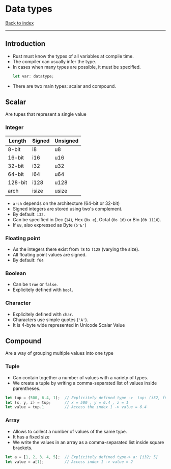 # Data types
[Back to index](../index.md)

---

## Introduction

- Rust must know the types of all variables at compile time.
- The compiler can usually infer the type.
- In cases when many types are possible, it must be specified.
    ```Rust
    let var: datatype;
    ```
- There are two main types: scalar and compound.

## Scalar
Are tupes that represent a single value

### Integer
|Length   | Signed | Unsigned |
|---------|--------|----------|
| 8-bit   | i8     | u8       |
| 16-bit  | i16    | u16      |
| 32-bit  | i32    | u32      |
| 64-bit  | i64    | u64      |
| 128-bit | i128   | u128     |
| arch    | isize  | usize    |

- `arch` depends on the architecture (64-bit or 32-bit)
- Signed integers are stored using two's complement.
- By default: `i32`.
- Can be specified in Dec (`14`), Hex (`0x e`), Octal (`0o 16`) or Bin (`0b 1110`).
- If `u8`, also expressed as Byte (`b'E'`)

### Floating point
- As the integers there exist from `f8` to `f128` (varying the size).
- All floating point values are signed.
- By default: `f64`

### Boolean
- Can be `true` or `false`.
- Explicitely defined with `bool`.

### Character
- Explicitely defined with `char`.
- Characters use simple quotes (`'A'`).
- It is 4-byte wide represented in Unicode Scalar Value

## Compound
Are a way of grouping multiple values into one type

### Tuple
- Can contain together a number of values with a variety of types.
- We create a tuple by writing a comma-separated list of values inside parentheses.

```Rust
let tup = (500, 6.4, 1);  // Explicitely defined type ->  tup: (i32, f64, u8)
let (x, y, z) = tup;      // x = 500 , y = 6.4 , z = 1
let value = tup.1         // Access the index 1 -> value = 6.4
```

### Array
- Allows to collect a number of values of the same type.
- It has a fixed size
- We write the values in an array as a comma-separated list inside square brackets.

```Rust
let a = [1, 2, 3, 4, 5];  // Explicitely defined type-> a: [i32; 5]
let value = a[1];         // Access index 1 -> value = 2
```
